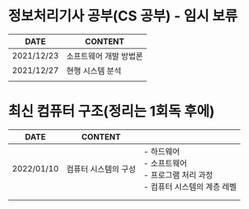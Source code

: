 # 정보처리기사 공부(CS 공부) - 임시 보류

| DATE       | CONTENT                |
| ---------- | ---------------------- |
| 2021/12/23 | 소프트웨어 개발 방법론 |
| 2021/12/27 | 현행 시스템 분석       |
|            |                        |

# 최신 컴퓨터 구조(정리는 1회독 후에)

| DATE       | CONTENT              |                                                              |
| ---------- | -------------------- | ------------------------------------------------------------ |
| 2022/01/10 | 컴퓨터 시스템의 구성 | - 하드웨어<br>- 소프트웨어<br>- 프로그램 처리 과정<br>- 컴퓨터 시스템의 계층 레벨 |
|            |                      |                                                              |
|            |                      |                                                              |


